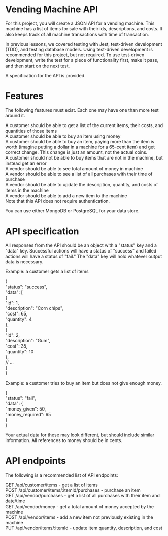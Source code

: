 # Vending Machine API

For this project, you will create a JSON API for a vending machine. This machine has a list of items for sale with their ids, descriptions, and costs. It also keeps track of all machine transactions with time of transaction.<br>

In previous lessons, we covered testing with Jest, test-driven development (TDD), and testing database models. Using test-driven development is recommended for this project, but not required. To use test-driven development, write the test for a piece of functionality first, make it pass, and then start on the next test.<br>

A specification for the API is provided.<br>

# Features  

The following features must exist. Each one may have one than more test around it.<br>

A customer should be able to get a list of the current items, their costs, and quantities of those items<br>
A customer should be able to buy an item using money<br>
A customer should be able to buy an item, paying more than the item is worth (imagine putting a dollar in a machine for a 65-cent item) and get correct change. This change is just an amount, not the actual coins.<br>
A customer should not be able to buy items that are not in the machine, but instead get an error<br>
A vendor should be able to see total amount of money in machine<br>
A vendor should be able to see a list of all purchases with their time of purchase<br>
A vendor should be able to update the description, quantity, and costs of items in the machine<br>
A vendor should be able to add a new item to the machine<br>
Note that this API does not require authentication.<br>

You can use either MongoDB or PostgreSQL for your data store.<br>

# API specification  

All responses from the API should be an object with a "status" key and a "data" key. Successful actions will have a status of "success" and failed actions will have a status of "fail." The "data" key will hold whatever output data is necessary.<br>

Example: a customer gets a list of items<br>

{<br>
  "status": "success",<br>
  "data": [<br>
    {<br>
      "id": 1,<br>
      "description": "Corn chips",<br>
      "cost": 65,<br>
      "quantity": 4<br>
    },<br>
    {<br>
      "id": 2,<br>
      "description": "Gum",<br>
      "cost": 35,<br>
      "quantity": 10<br>
    },<br>
    // ...<br>
  ]<br>
}<br>

Example: a customer tries to buy an item but does not give enough money.<br>

{<br>
  "status": "fail",<br>
  "data": {<br>
    "money_given": 50,<br>
    "money_required": 65<br>
  }<br>
}<br>

Your actual data for these may look different, but should include similar information. All references to money should be in cents.<br>

# API endpoints  

The following is a recommended list of API endpoints:<br>

GET /api/customer/items - get a list of items<br>
POST /api/customer/items/:itemId/purchases - purchase an item<br>
GET /api/vendor/purchases - get a list of all purchases with their item and date/time<br>
GET /api/vendor/money - get a total amount of money accepted by the machine<br>
POST /api/vendor/items - add a new item not previously existing in the machine<br>
PUT /api/vendor/items/:itemId - update item quantity, description, and cost<br>
